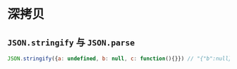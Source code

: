 # 深拷贝

## `JSON.stringify` 与 `JSON.parse`

```js
JSON.stringify({a: undefined, b: null, c: function(){}}) // "{"b":null}"

```
